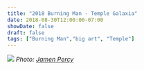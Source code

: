 ```yaml
---
title: "2018 Burning Man - Temple Galaxia"
date: 2018-08-30T12:00:00-07:00
showDate: false
draft: false
tags: ["Burning Man","big art", "Temple"]
---
```


![](../images/galaxia_1_jamen_percy.png)
*Photo: [Jamen Percy](http://www.jamenpercy.com/)*
